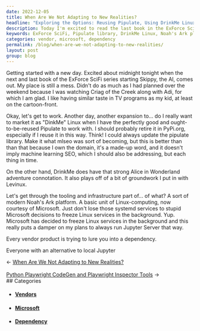 ```yaml
---
date: 2022-12-05
title: When Are We Not Adapting to New Realities?
headline: "Exploring the Options: Reusing Pipulate, Using DrinkMe Linux, or Creating a Modern Noah's Ark Platform"
description: Today I'm excited to read the last book in the ExForce SciFi series. I'm also working on a project and considering reusing the Pipulate library, using the DrinkMe Linux platform, or creating a modern Noah's Ark platform. I need to be aware of vendors trying to lure me into a dependency and alternatives to local Jupyter. Join me as I explore the options and decide which is best for my project.
keywords: ExForce SciFi, Pipulate library, DrinkMe Linux, Noah's Ark platform, Microsoft, Linux services, vendors, dependency, alternatives, local Jupyter
categories: vendor, microsoft, dependency
permalink: /blog/when-are-we-not-adapting-to-new-realities/
layout: post
group: blog
---
```



Getting started with a new day. Excited about midnight tonight when the next
and last book of the ExForce SciFi series starting Skippy, the AI, comes out.
My place is still a mess. Didn't do as much as I had planned over the weekend
because I was watching Criag of the Creek along with Adi, for which I am glad.
I like having similar taste in TV programs as my kid, at least on the
cartoon-front.

Okay, let's get to work. Another day, another expansion to... do I really want
to market it as "DinkMe" Linux when I have the perfectly good and
ought-to-be-reused Pipulate to work with. I should probably retire it in
PyPi.org, especially if I reuse it in this way. Think! I could always update
the pipulate library. Make it what mlseo was sort of becoming, but this is
better than than that because I own the domain, it's a made-up word, and it
doesn't imply machine learning SEO, which I should also be addressing, but each
thing in time.

On the other hand, DrinkMe does have that strong Alice in Wonderland adventure
connotation. It also plays off of a bit of groundwork I put in with Levinux.

Let's get through the tooling and infrastructure part of... of
what? A sort of modern Noah's Ark platform. A basic unit of Linux-computing,
now courtesy of Microsoft. Just don't lose those systemd services to stupid
Microsoft decisions to freeze Linux services in the background. Yup. Microsoft
has decided to freeze Linux services in the background and this really puts a
damper on my plans to always run Jupyter Server that way.

Every vendor product is trying to lure you into a dependency.

Everyone with an alternative to local Jupyter


<div class="arrow-links"><div class="post-nav-prev"><span class="arrow">&larr;&nbsp;</span><a href="/blog/when-are-we-not-adapting-to-new-realities/">When Are We Not Adapting to New Realities?</a></div> &nbsp; <div class="post-nav-next"><a href="/blog/python-playwright-codegen-and-playwright-inspector-tools/">Python Playwright CodeGen and Playwright Inspector Tools</a><span class="arrow">&nbsp;&rarr;</span></div></div>
## Categories

<ul>
<li><h4><a href='/vendor/'>Vendors</a></h4></li>
<li><h4><a href='/microsoft/'>Microsoft</a></h4></li>
<li><h4><a href='/dependency/'>Dependency</a></h4></li></ul>